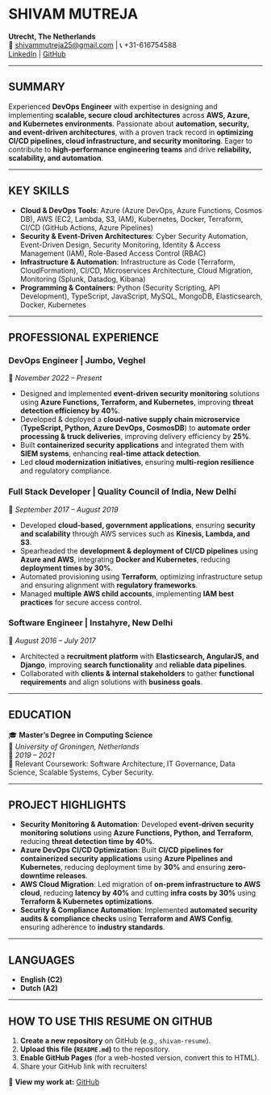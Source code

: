 
# SHIVAM MUTREJA

**Utrecht, The Netherlands**  
📧 shivammutreja25@gmail.com | 📞 +31-616754588  
[LinkedIn](https://linkedin.com/in/shivam-mutreja-13100956) | [GitHub](https://github.com/yourusername)

---

## **SUMMARY**

Experienced **DevOps Engineer** with expertise in designing and implementing **scalable, secure cloud architectures** across **AWS, Azure, and Kubernetes environments**. Passionate about **automation, security, and event-driven architectures**, with a proven track record in **optimizing CI/CD pipelines, cloud infrastructure, and security monitoring**. Eager to contribute to **high-performance engineering teams** and drive **reliability, scalability, and automation**.

---

## **KEY SKILLS**

- **Cloud & DevOps Tools**: Azure (Azure DevOps, Azure Functions, Cosmos DB), AWS (EC2, Lambda, S3, IAM), Kubernetes, Docker, Terraform, CI/CD (GitHub Actions, Azure Pipelines)
- **Security & Event-Driven Architectures**: Cyber Security Automation, Event-Driven Design, Security Monitoring, Identity & Access Management (IAM), Role-Based Access Control (RBAC)
- **Infrastructure & Automation**: Infrastructure as Code (Terraform, CloudFormation), CI/CD, Microservices Architecture, Cloud Migration, Monitoring (Splunk, Datadog, Kibana)
- **Programming & Containers**: Python (Security Scripting, API Development), TypeScript, JavaScript, MySQL, MongoDB, Elasticsearch, Docker, Kubernetes

---

## **PROFESSIONAL EXPERIENCE**

### **DevOps Engineer | Jumbo, Veghel**
📅 *November 2022 – Present*

- Designed and implemented **event-driven security monitoring** solutions using **Azure Functions, Terraform, and Kubernetes**, improving **threat detection efficiency by 40%**.
- Developed & deployed a **cloud-native supply chain microservice** (**TypeScript, Python, Azure DevOps, CosmosDB**) to **automate order processing & truck deliveries**, improving delivery efficiency by **25%**.
- Built **containerized security applications** and integrated them with **SIEM systems**, enhancing **real-time attack detection**.
- Led **cloud modernization initiatives**, ensuring **multi-region resilience** and regulatory compliance.

### **Full Stack Developer | Quality Council of India, New Delhi**
📅 *September 2017 – August 2019*

- Developed **cloud-based, government applications**, ensuring **security and scalability** through AWS services such as **Kinesis, Lambda, and S3**.
- Spearheaded the **development & deployment of CI/CD pipelines** using **Azure and AWS**, integrating **Docker and Kubernetes**, reducing **deployment times by 30%**.
- Automated provisioning using **Terraform**, optimizing infrastructure setup and ensuring alignment with **regulatory frameworks**.
- Managed **multiple AWS child accounts**, implementing **IAM best practices** for secure access control.

### **Software Engineer | Instahyre, New Delhi**
📅 *August 2016 – July 2017*

- Architected a **recruitment platform** with **Elasticsearch, AngularJS, and Django**, improving **search functionality** and **reliable data pipelines**.
- Collaborated with **clients & internal stakeholders** to gather **functional requirements** and align solutions with **business goals**.

---

## **EDUCATION**

🎓 **Master’s Degree in Computing Science**  
📍 *University of Groningen, Netherlands*  
📅 *2019 – 2021*  
📌 Relevant Coursework: Software Architecture, IT Governance, Data Science, Scalable Systems, Cyber Security.

---

## **PROJECT HIGHLIGHTS**

- **Security Monitoring & Automation**: Developed **event-driven security monitoring solutions** using **Azure Functions, Python, and Terraform**, reducing **threat detection time by 40%**.
- **Azure DevOps CI/CD Optimization**: Built **CI/CD pipelines for containerized security applications** using **Azure Pipelines and Kubernetes**, reducing deployment time by **30%** and ensuring **zero-downtime releases**.
- **AWS Cloud Migration**: Led migration of **on-prem infrastructure to AWS cloud**, reducing **latency by 40%** and cutting **infra costs by 30%** using **Terraform & Kubernetes optimizations**.
- **Security & Compliance Automation**: Implemented **automated security audits & compliance checks** using **Terraform and AWS Config**, ensuring adherence to **industry standards**.

---

## **LANGUAGES**

- **English (C2)**  
- **Dutch (A2)**

---

## **HOW TO USE THIS RESUME ON GITHUB**

1. **Create a new repository** on GitHub (e.g., `shivam-resume`).
2. **Upload this file (`README.md`)** to the repository.
3. **Enable GitHub Pages** (for a web-hosted version, convert this to HTML).
4. Share your GitHub link with recruiters!

🚀 **View my work at:** [GitHub](https://github.com/shivammutreja)
